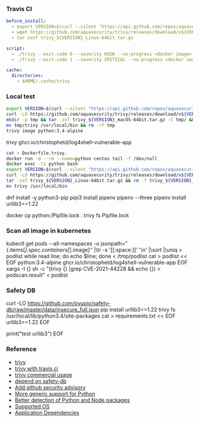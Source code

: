### Travis CI
```yaml
before_install:
  - export VERSION=$(curl --silent "https://api.github.com/repos/aquasecurity/trivy/releases/latest" | grep '"tag_name":' | sed -E 's/.*"v([^"]+)".*/\1/')
  - wget https://github.com/aquasecurity/trivy/releases/download/v${VERSION}/trivy_${VERSION}_Linux-64bit.tar.gz
  - tar zxvf trivy_${VERSION}_Linux-64bit.tar.gz

script:
  - ./trivy --exit-code 0 --severity HIGH --no-progress <docker image>
  - ./trivy --exit-code 1 --severity CRITICAL --no-progress <docker image>

cache:
  directories:
    - $HOME/.cache/trivy
```

### Local test
```bash
export VERSION=$(curl --silent "https://api.github.com/repos/aquasecurity/trivy/releases/latest" | grep '"tag_name":' | sed -E 's/.*"v([^"]+)".*/\1/')
curl -LO https://github.com/aquasecurity/trivy/releases/download/v${VERSION}/trivy_${VERSION}_macOS-64bit.tar.gz
mkdir -p tmp && tar -zxf trivy_${VERSION}_macOS-64bit.tar.gz -C tmp/ && rm -f trivy_${VERSION}_macOS-64bit.tar.gz
mv tmp/trivy /usr/local/bin && rm -rf tmp
trivy image python:3.4-alpine
```
trivy ghcr.io/christophetd/log4shell-vulnerable-app
```bash
cat > Dockerfile.trivy.
docker run -d --rm --name=python centos tail -f /dev/null
docker exec -ti python bash
export VERSION=$(curl --silent "https://api.github.com/repos/aquasecurity/trivy/releases/latest" | grep '"tag_name":' | sed -E 's/.*"v([^"]+)".*/\1/')
curl -LO https://github.com/aquasecurity/trivy/releases/download/v${VERSION}/trivy_${VERSION}_Linux-64bit.tar.gz
tar -zxf trivy_${VERSION}_Linux-64bit.tar.gz && rm -f trivy_${VERSION}_Linux-64bit.tar.gz
mv trivy /usr/local/bin
```
dnf install -y python3-pip
pipi3 install pipenv
pipenv --three
pipenv install urllib3==1.22

docker cp python:/Pipfile.lock .
trivy fs Pipfile.lock

### Scan all image in kubernetes
kubectl get pods --all-namespaces -o jsonpath="{.items[*].spec.containers[*].image}" |\tr -s '[[:space:]]' '\n' |\sort |\uniq > podlist
while read line; do echo $line; done < /tmp/podlist
cat > podlist << EOF
python:3.4-alpine
ghcr.io/christophetd/log4shell-vulnerable-app
EOF
xargs -I {} sh -c "(trivy {} |grep CVE-2021-44228 && echo {}) > podscan.result" < podlist


### Safety DB
curl -LO https://github.com/pyupio/safety-db/raw/master/data/insecure_full.json
pip install urllib3==1.22
trivy fs /usr/local/lib/python3.4/site-packages
cat > requirements.txt << EOF
urllib3==1.22
EOF

print("test urllib3")
EOF

### Reference
* [trivy](https://github.com/aquasecurity/Trivy)
* [trivy with travis ci](https://aquasecurity.github.io/trivy/latest/integrations/travis-ci/)
* [trivy commercial usage](https://github.com/aquasecurity/trivy/issues/491)
* [depend on safety-db](https://github.com/aquasecurity/trivy/issues/344)
* [Add github security advisory](https://github.com/aquasecurity/trivy-db/pull/28)
* [More generic support for Python](https://github.com/aquasecurity/trivy/issues/492)
* [Better detection of Python and Node packages](https://github.com/aquasecurity/trivy/issues/1039)
* [Supported OS](https://aquasecurity.github.io/trivy/latest/vuln-detection/os)
* [Application Dependencies](https://aquasecurity.github.io/trivy/latest/vuln-detection/library)
